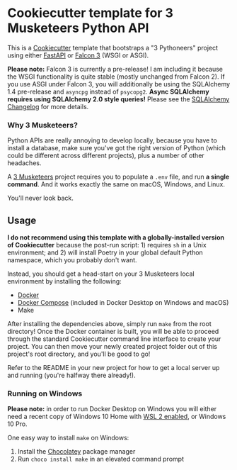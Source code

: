 # Cookiecutter template for 3 Musketeers Python API

This is a [Cookiecutter](https://cookiecutter.readthedocs.io/) template that bootstraps
a "3 Pythoneers" project using either [FastAPI](https://fastapi.tiangolo.com/) or
[Falcon 3](https://falconframework.org/) (WSGI or ASGI).

**Please note:** Falcon 3 is currently a pre-release! I am including it because the
WSGI functionality is quite stable (mostly unchanged from Falcon 2). If you use ASGI under
Falcon 3, you will additionally be using the SQLAlchemy 1.4 pre-release and
`asyncpg` instead of `psycopg2`. **Async SQLAlchemy requires using SQLAlchemy 2.0 style
queries!** Please see the [SQLAlchemy Changelog](https://docs.sqlalchemy.org/en/14/changelog/migration_14.html#asynchronous-io-support-for-core-and-orm)
for more details.

### Why 3 Musketeers?

Python APIs are really annoying to develop locally, because you have to install a database,
make sure you've got the right version of Python (which could be different across different
projects), plus a number of other headaches.

A [3 Musketeers](https://3musketeers.io/) project requires you to populate a `.env` file,
and run **a single command**. And it works exactly the same on macOS, Windows, and Linux.

You'll never look back.

## Usage

**I do not recommend using this template with a globally-installed version of Cookiecutter**
because the post-run script: 1) requires `sh` in a Unix environment; and 2) will install Poetry
in your global default Python namespace, which you probably don't want.

Instead, you should get a head-start on your 3 Musketeers local environment by installing the
following:

* [Docker](https://docs.docker.com/engine/installation/)
* [Docker Compose](https://docs.docker.com/compose/install/) (included in Docker Desktop on
  Windows and macOS)
* Make

After installing the dependencies above, simply run `make` from the root directory! Once the
Docker container is built, you will be able to proceed through the standard Cookiecutter command
line interface to create your project. You can then move your newly created project folder
out of this project's root directory, and you'll be good to go!

Refer to the README in your new project for how to get a local server up and running (you're
halfway there already!).

### Running on Windows

**Please note:** in order to run Docker Desktop on Windows you will either need a recent copy of
Windows 10 Home with [WSL 2 enabled](https://docs.microsoft.com/en-us/windows/wsl/install-win10),
or Windows 10 Pro.

One easy way to install `make` on Windows:

1. Install the [Chocolatey](https://chocolatey.org/install) package manager
2. Run `choco install make` in an elevated command prompt
